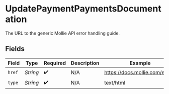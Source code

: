 # UpdatePaymentPaymentsDocumentation

The URL to the generic Mollie API error handling guide.


## Fields

| Field                          | Type                           | Required                       | Description                    | Example                        |
| ------------------------------ | ------------------------------ | ------------------------------ | ------------------------------ | ------------------------------ |
| `href`                         | *String*                       | :heavy_check_mark:             | N/A                            | https://docs.mollie.com/errors |
| `type`                         | *String*                       | :heavy_check_mark:             | N/A                            | text/html                      |